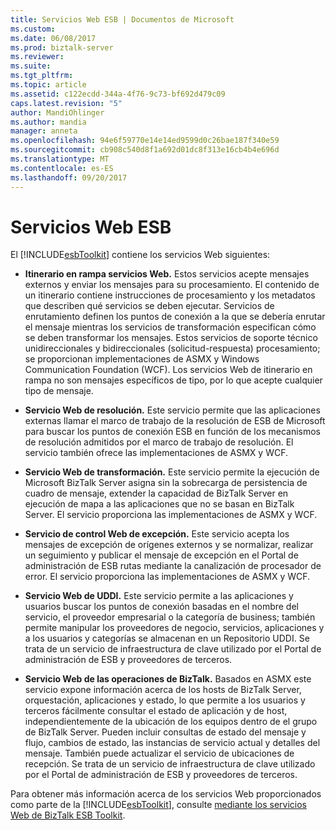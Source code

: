 ```yaml
---
title: Servicios Web ESB | Documentos de Microsoft
ms.custom: 
ms.date: 06/08/2017
ms.prod: biztalk-server
ms.reviewer: 
ms.suite: 
ms.tgt_pltfrm: 
ms.topic: article
ms.assetid: c122ecdd-344a-4f76-9c73-bf692d479c09
caps.latest.revision: "5"
author: MandiOhlinger
ms.author: mandia
manager: anneta
ms.openlocfilehash: 94e6f59770e14e14ed9599d0c26bae187f340e59
ms.sourcegitcommit: cb908c540d8f1a692d01dc8f313e16cb4b4e696d
ms.translationtype: MT
ms.contentlocale: es-ES
ms.lasthandoff: 09/20/2017
---
```

# <a name="esb-web-services"></a>Servicios Web ESB
El [!INCLUDE[esbToolkit](../includes/esbtoolkit-md.md)] contiene los servicios Web siguientes:  
  
-   **Itinerario en rampa servicios Web.** Estos servicios acepte mensajes externos y enviar los mensajes para su procesamiento. El contenido de un itinerario contiene instrucciones de procesamiento y los metadatos que describen qué servicios se deben ejecutar. Servicios de enrutamiento definen los puntos de conexión a la que se debería enrutar el mensaje mientras los servicios de transformación especifican cómo se deben transformar los mensajes. Estos servicios de soporte técnico unidireccionales y bidireccionales (solicitud-respuesta) procesamiento; se proporcionan implementaciones de ASMX y Windows Communication Foundation (WCF). Los servicios Web de itinerario en rampa no son mensajes específicos de tipo, por lo que acepte cualquier tipo de mensaje.  
  
-   **Servicio Web de resolución.** Este servicio permite que las aplicaciones externas llamar el marco de trabajo de la resolución de ESB de Microsoft para buscar los puntos de conexión ESB en función de los mecanismos de resolución admitidos por el marco de trabajo de resolución. El servicio también ofrece las implementaciones de ASMX y WCF.  
  
-   **Servicio Web de transformación.** Este servicio permite la ejecución de Microsoft BizTalk Server asigna sin la sobrecarga de persistencia de cuadro de mensaje, extender la capacidad de BizTalk Server en ejecución de mapa a las aplicaciones que no se basan en BizTalk Server. El servicio proporciona las implementaciones de ASMX y WCF.  
  
-   **Servicio de control Web de excepción.** Este servicio acepta los mensajes de excepción de orígenes externos y se normalizar, realizar un seguimiento y publicar el mensaje de excepción en el Portal de administración de ESB rutas mediante la canalización de procesador de error. El servicio proporciona las implementaciones de ASMX y WCF.  
  
-   **Servicio Web de UDDI.** Este servicio permite a las aplicaciones y usuarios buscar los puntos de conexión basadas en el nombre del servicio, el proveedor empresarial o la categoría de business; también permite manipular los proveedores de negocio, servicios, aplicaciones y a los usuarios y categorías se almacenan en un Repositorio UDDI. Se trata de un servicio de infraestructura de clave utilizado por el Portal de administración de ESB y proveedores de terceros.  
  
-   **Servicio Web de las operaciones de BizTalk.** Basados en ASMX este servicio expone información acerca de los hosts de BizTalk Server, orquestación, aplicaciones y estado, lo que permite a los usuarios y terceros fácilmente consultar el estado de aplicación y de host, independientemente de la ubicación de los equipos dentro de el grupo de BizTalk Server. Pueden incluir consultas de estado del mensaje y flujo, cambios de estado, las instancias de servicio actual y detalles del mensaje. También puede actualizar el servicio de ubicaciones de recepción. Se trata de un servicio de infraestructura de clave utilizado por el Portal de administración de ESB y proveedores de terceros.  
  
 Para obtener más información acerca de los servicios Web proporcionados como parte de la [!INCLUDE[esbToolkit](../includes/esbtoolkit-md.md)], consulte [mediante los servicios Web de BizTalk ESB Toolkit](../esb-toolkit/using-the-biztalk-esb-toolkit-web-services.md).